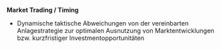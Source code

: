 **Market Trading / Timing**

- Dynamische taktische Abweichungen von der vereinbarten Anlagestrategie zur optimalen Ausnutzung von Marktentwicklungen bzw. kurzfristiger Investmentopportunitäten